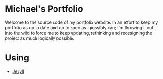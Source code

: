 # Michael's Portfolio
Welcome to the source code of my portfolio website. In an effort to keep my portfolio as
up to date and up to spec as I possibly can; I’m throwing it out into the wild to force me to keep updating, rethinking and redesigning the project as much logically possible.

# Using
- [Jekyll](https://jekyllrb.com)
